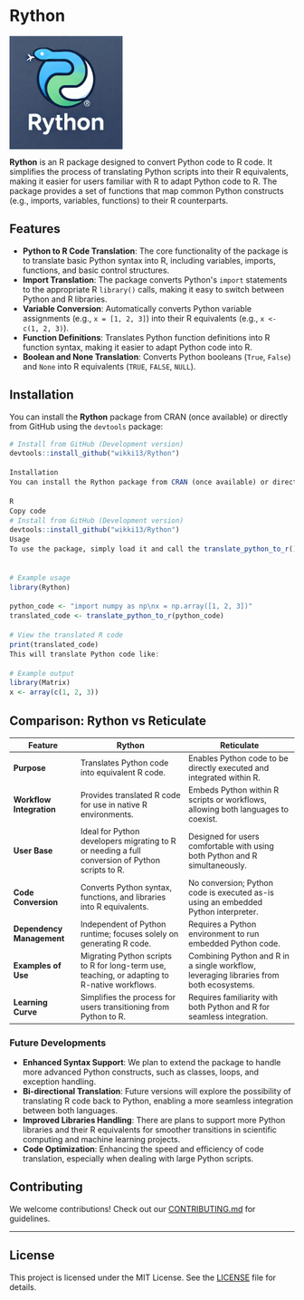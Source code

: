 # Rython

<img src="man/figures/Rython_logo.webp" alt="Rython" width="200" align="center" style="margin-right: 15px;"/>


**Rython** is an R package designed to convert Python code to R code. 
It simplifies the process of translating Python scripts into their R equivalents, 
making it easier for users familiar with R to adapt Python code to R. 
The package provides a set of functions that map common Python constructs (e.g., imports, variables, functions) to their R counterparts.

## Features

- **Python to R Code Translation**: The core functionality of the package is to translate basic Python syntax into R, including variables, imports, functions, and basic control structures.
- **Import Translation**: The package converts Python's `import` statements to the appropriate R `library()` calls, making it easy to switch between Python and R libraries.
- **Variable Conversion**: Automatically converts Python variable assignments (e.g., `x = [1, 2, 3]`) into their R equivalents (e.g., `x <- c(1, 2, 3)`).
- **Function Definitions**: Translates Python function definitions into R function syntax, making it easier to adapt Python code into R.
- **Boolean and None Translation**: Converts Python booleans (`True`, `False`) and `None` into R equivalents (`TRUE`, `FALSE`, `NULL`).

## Installation

You can install the **Rython** package from CRAN (once available) or directly from GitHub using the `devtools` package:

```r
# Install from GitHub (Development version)
devtools::install_github("wikki13/Rython")

Installation
You can install the Rython package from CRAN (once available) or directly from GitHub using the devtools package:

R
Copy code
# Install from GitHub (Development version)
devtools::install_github("wikki13/Rython")
Usage
To use the package, simply load it and call the translate_python_to_r() function, passing the Python code you want to translate as a string.


# Example usage
library(Rython)

python_code <- "import numpy as np\nx = np.array([1, 2, 3])"
translated_code <- translate_python_to_r(python_code)

# View the translated R code
print(translated_code)
This will translate Python code like:

# Example output
library(Matrix)
x <- array(c(1, 2, 3))
```
## **Comparison: Rython vs Reticulate**

| Feature                       | **Rython**                                                                                          | **Reticulate**                                                                                  |
|-------------------------------|-----------------------------------------------------------------------------------------------------|------------------------------------------------------------------------------------------------|
| **Purpose**                  | Translates Python code into equivalent R code.                                                     | Enables Python code to be directly executed and integrated within R.                          |
| **Workflow Integration**     | Provides translated R code for use in native R environments.                                        | Embeds Python within R scripts or workflows, allowing both languages to coexist.              |
| **User Base**                | Ideal for Python developers migrating to R or needing a full conversion of Python scripts to R.     | Designed for users comfortable with using both Python and R simultaneously.                   |
| **Code Conversion**          | Converts Python syntax, functions, and libraries into R equivalents.                              | No conversion; Python code is executed as-is using an embedded Python interpreter.            |
| **Dependency Management**    | Independent of Python runtime; focuses solely on generating R code.                                | Requires a Python environment to run embedded Python code.                                    |
| **Examples of Use**          | Migrating Python scripts to R for long-term use, teaching, or adapting to R-native workflows.       | Combining Python and R in a single workflow, leveraging libraries from both ecosystems.       |
| **Learning Curve**           | Simplifies the process for users transitioning from Python to R.                                    | Requires familiarity with both Python and R for seamless integration.                         |


### Future Developments
- **Enhanced Syntax Support**: We plan to extend the package to handle more advanced Python constructs, such as classes, loops, and exception handling.
- **Bi-directional Translation**: Future versions will explore the possibility of translating R code back to Python, enabling a more seamless integration between both languages.
- **Improved Libraries Handling**: There are plans to support more Python libraries and their R equivalents for smoother transitions in scientific computing and machine learning projects.
- **Code Optimization**: Enhancing the speed and efficiency of code translation, especially when dealing with large Python scripts.

## **Contributing**

We welcome contributions! Check out our [CONTRIBUTING.md](CONTRIBUTING.md) for guidelines.

---

## **License**

This project is licensed under the MIT License. See the [LICENSE](LICENSE) file for details.

